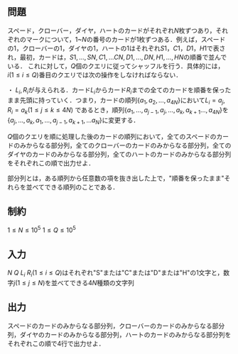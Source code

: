 ## 問題

スペード，クローバー，ダイヤ，ハートのカードがそれぞれ$N$枚ずつあり，それぞれのマークについて，$1$~$N$の番号のカードが1枚ずつある．例えば，スペードの$1$，クローバーの$1$，ダイヤの$1$，ハートの$1$はそれぞれ$S1$，$C1$，$D1$，$H1$で表され，最初，カードは，$S1,...,SN,C1,...CN,D1,...,DN,H1,...,HN$の順番で並んでいる．
これに対して，$Q$個のクエリに従ってシャッフルを行う．具体的には，$i (1 \leq i \leq Q)$番目のクエリでは次の操作をしなければならない．

・ $L_i,R_i$が与えられる．カード$L_i$からカード$R_i$までの全てのカードを順番を保ったまま先頭に持っていく．つまり，カードの順列$\{a_1,a_2,...,a_{4N}\}$において$L_i=a_j,R_i=a_k (1 \leq j \leq k \leq 4N)$ であるとき，順列$\{a_1,…,a_{j-1},a_j,…,a_k,a_{k+1}...,a_{4N}\}$を$\{a_j,…,a_k,a_1,…,a_{j−1},a_{k+1},...a_N\}$に変更する．

$Q$個のクエリを順に処理した後のカードの順列において，全てのスペードのカードのみからなる部分列，全てのクローバーのカードのみからなる部分列，全てのダイヤのカードのみからなる部分列，全てのハートのカードのみからなる部分列をそれぞれこの順で出力せよ．

部分列とは，ある順列から任意数の項を抜き出した上で，"順番を保ったまま"それらを並べてできる順列のことである．

## 制約

$1 \leq N \leq {10}^5$
$1 \leq Q \leq {10}^5$

## 入力

$N\ Q$
$L_i\ R_i(1 \leq i \leq Q)$はそれぞれ"S"または"C"または"D"または"H"の1文字と，数字$j (1 \leq j \leq N)$を並べてできる$4N$種類の文字列

## 出力

スペードのカードのみからなる部分列，クローバーのカードのみからなる部分列，ダイヤのカードのみからなる部分列，ハートのカードのみからなる部分列をそれぞれこの順で4行で出力せよ．
